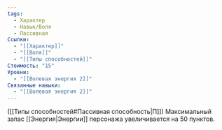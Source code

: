 ```yaml
---
tags:
  - Характер
  - Навык/Воля
  - Пассивная
Ссылки:
  - "[[Характер]]"
  - "[[Воля]]"
  - "[[Типы способностей]]"
Стоимость: "15"
Уровни:
  - "[[Волевая энергия 2]]"
Связанные навыки:
  - "[[Волевая энергия 2]]"
---
```

([[Типы способностей#Пассивная способность|П]]) Максимальный запас [[Энергия|Энергии]] персонажа увеличивается на 50 пунктов.